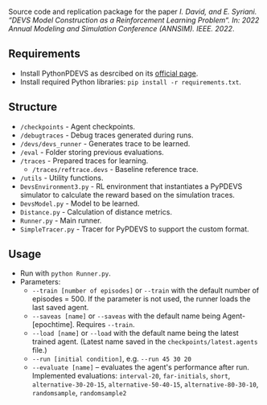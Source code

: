 Source code and replication package for the paper *I. David, and E. Syriani. “DEVS Model Construction as a Reinforcement Learning Problem“. In: 2022 Annual Modeling and Simulation Conference (ANNSIM). IEEE. 2022*.

## Requirements
* Install PythonPDEVS as desrcibed on its [official page](https://msdl.uantwerpen.be/documentation/PythonPDEVS/installation.html).
* Install required Python libraries: ```pip install -r requirements.txt```.

## Structure

* ```/checkpoints``` - Agent checkpoints.
* ```/debugtraces``` - Debug traces generated during runs.
* ```/devs/devs_runner``` - Generates trace to be learned.
* ```/eval``` - Folder storing previous evaluations.
* ```/traces``` - Prepared traces for learning.
  * ```/traces/reftrace.devs``` - Baseline reference trace.
* ```/utils``` - Utility functions.
* ```DevsEnvironment3.py``` - RL environment that instantiates a PyPDEVS simulator to calculate the reward based on the simulation traces.
* ```DevsModel.py``` - Model to be learned.
* ```Distance.py``` - Calculation of distance metrics.
* ```Runner.py``` - Main runner. 
* ```SimpleTracer.py``` - Tracer for PyPDEVS to support the custom format.
  
## Usage
* Run with ```python Runner.py```.
* Parameters:
  * ```--train [number of episodes]``` or ```--train``` with the default number of episodes = 500. If the parameter is not used, the runner loads the last saved agent.
  * ```--saveas [name]``` or ```--saveas``` with the default name being Agent-[epochtime]. Requires ```--train```.
  * ```--load [name]``` or ```--load``` with the default name being the latest trained agent. (Latest name saved in the ```checkpoints/latest.agents``` file.)
  * ```--run [initial condition]```, e.g. ```--run 45 30 20```
  * ```--evaluate [name]```  – evaluates the agent's performance after run. Implemented evaluations: ```interval-20```, ```far-initials```, ```short```, ```alternative-30-20-15```, ```alternative-50-40-15```, ```alternative-80-30-10```, ```randomsample```, ```randomsample2```
